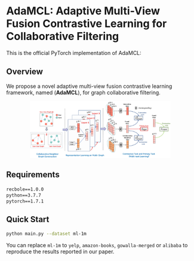 # AdaMCL: Adaptive Multi-View Fusion Contrastive Learning for Collaborative Filtering

This is the official PyTorch implementation of AdaMCL:

## Overview

We propose a novel adaptive multi-view fusion contrastive learning framework, named (**AdaMCL**), for graph collaborative filtering.

<div  align="center"> 
<img src="https://github.com/PasaLab/AdaMCL/blob/main/framework.jpg" style="width: 75%"/>
</div>

## Requirements

```
recbole==1.0.0
python==3.7.7
pytorch==1.7.1
```

## Quick Start

```bash
python main.py --dataset ml-1m
```

You can replace `ml-1m` to `yelp`, `amazon-books`, `gowalla-merged` or `alibaba` to reproduce the results reported in our paper.


